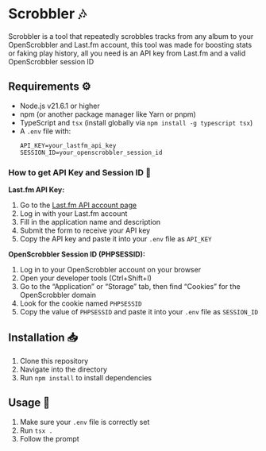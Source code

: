 
# Scrobbler 🎶

Scrobbler is a tool that repeatedly scrobbles tracks from any album to your OpenScrobbler and Last.fm account, this tool was made for boosting stats or faking play history, all you need is an API key from Last.fm and a valid OpenScrobbler session ID

## Requirements ⚙️

- Node.js v21.6.1 or higher
- npm (or another package manager like Yarn or pnpm)
- TypeScript and `tsx` (install globally via `npm install -g typescript tsx`)
- A `.env` file with:
  ```
  API_KEY=your_lastfm_api_key
  SESSION_ID=your_openscrobbler_session_id
  ```

### How to get API Key and Session ID 🔑

**Last.fm API Key:**

1. Go to the [Last.fm API account page](https://www.last.fm/api/account/create)
2. Log in with your Last.fm account
3. Fill in the application name and description
4. Submit the form to receive your API key
5. Copy the API key and paste it into your `.env` file as `API_KEY`

**OpenScrobbler Session ID (PHPSESSID):**

1. Log in to your OpenScrobbler account on your browser
2. Open your developer tools (Ctrl+Shift+I)
3. Go to the “Application” or “Storage” tab, then find “Cookies” for the OpenScrobbler domain
4. Look for the cookie named `PHPSESSID`
5. Copy the value of `PHPSESSID` and paste it into your `.env` file as `SESSION_ID`

## Installation 📥

1. Clone this repository
2. Navigate into the directory
3. Run `npm install` to install dependencies

## Usage 🚀

1. Make sure your `.env` file is correctly set
2. Run `tsx .`
3. Follow the prompt